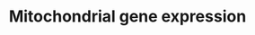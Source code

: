 ---
annotations:
- type: Pathway Ontology
  value: mitochondrial transcription pathway
authors:
- MaintBot
- Khanspers
- Andra
- Ddigles
- Eweitz
description: Numerous nuclear-encoded genes co-ordinate the expression of genes encoded
  on the mitochondrial genome.
last-edited: 2021-05-23
organisms:
- Mus musculus
redirect_from:
- /index.php/Pathway:WP1263
- /instance/WP1263
schema-jsonld:
- '@context': https://schema.org/
  '@id': https://wikipathways.github.io/pathways/WP1263.html
  '@type': Dataset
  creator:
    '@type': Organization
    name: WikiPathways
  description: Numerous nuclear-encoded genes co-ordinate the expression of genes
    encoded on the mitochondrial genome.
  keywords:
  - Creb1
  - Mterf
  - Tfam
  - Polrmt
  - Tfb1m
  - Ca2+
  - Camk4
  - Ppargc1b
  - Esrra
  - Mterfd1
  - Tfb2m
  - Myef2
  - cGMP
  - Nrf1
  - Hcfc1
  - PKA
  - Sp1
  - Ppargc1a
  - Pprc1
  - Gabpb2
  - Gabpa
  - Ppp3ca
  - cAMP
  license: CC0
  name: Mitochondrial gene expression
seo: CreativeWork
title: Mitochondrial gene expression
wpid: WP1263
---